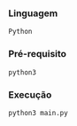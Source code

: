 ### Linguagem

```
Python
```

### Pré-requisito

```
python3
```

### Execução

```
python3 main.py
```
